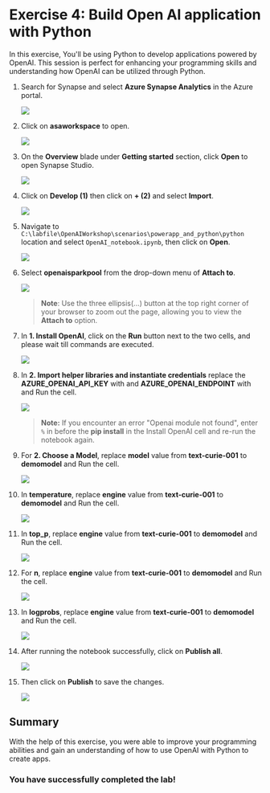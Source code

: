 # Exercise 4: Build Open AI application with Python

In this exercise, You'll be using Python to develop applications powered by OpenAI. This session is perfect for enhancing your programming skills and understanding how OpenAI can be utilized through Python.

1. Search for Synapse and select **Azure Synapse Analytics** in the Azure portal.

   ![](images/openai-3.png)

1. Click on **asaworkspace<inject key="DeploymentId"></inject>** to open.

    ![](images/E4S2.png)

1. On the **Overview** blade under **Getting started** section, click **Open** to open Synapse Studio.
     
    ![](images/open-workspace.png)
    
1. Click on **Develop (1)** then click on **+ (2)** and select **Import**.

    ![](images/import-note.png)

1. Navigate to `C:\labfile\OpenAIWorkshop\scenarios\powerapp_and_python\python` location and select `OpenAI_notebook.ipynb`, then click on **Open**.

     ![](images/openai-4.png)

1. Select **openaisparkpool** from the drop-down menu of **Attach to**.

    ![](images/openai-sparkpool.png)

    >**Note**: Use the three ellipsis(...) button at the top right corner of your browser to zoom out the page, allowing you to view the **Attach to** option.
    
1. In **1. Install OpenAI**, click on the **Run** button next to the two cells, and please wait till commands are executed. 

     ![](images/run-python12.png)

1. In **2. Import helper libraries and instantiate credentials** replace the **AZURE_OPENAI_API_KEY** with **<inject key="OpenAIKey" enableCopy="true"/>** and **AZURE_OPENAI_ENDPOINT** with **<inject key="OpenAIEndpoint" enableCopy="true"/>** and Run the cell.

     ![](images/key-endpoint.png)
   
     > **Note:** If you encounter an error "Openai module not found", enter `%` in before the **pip install** in the Install OpenAI cell and re-run the notebook again.

1. For **2. Choose a Model**, replace **model** value from **text-curie-001** to **demomodel** and Run the cell.

    ![](images/choosemodel.png)

1. In **temperature**, replace **engine** value from **text-curie-001** to **demomodel** and Run the cell.

     ![](images/temp.png)

1. In **top_p**, replace **engine** value from **text-curie-001** to **demomodel** and Run the cell.

     ![](images/top-p.png)

1. For **n**, replace **engine** value from **text-curie-001** to **demomodel** and Run the cell.

     ![](images/n.png)

1. In **logprobs**, replace **engine** value from **text-curie-001** to **demomodel** and Run the cell.

     ![](images/logprobs.png)

1. After running the notebook successfully, click on **Publish all**.

     ![](images/publish.png)

1. Then click on **Publish** to save the changes. 

    ![](images/publish-1.png)

## Summary

With the help of this exercise, you were able to improve your programming abilities and gain an understanding of how to use OpenAI with Python to create apps.

### You have successfully completed the lab!
